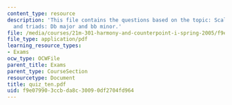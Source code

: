 ```yaml
---
content_type: resource
description: 'This file contains the questions based on the topic: Scales, intervals,
  and triads: Db major and bb minor.'
file: /media/courses/21m-301-harmony-and-counterpoint-i-spring-2005/f9e079903ccbda8c30090df2704fd964_quiz_ten.pdf
file_type: application/pdf
learning_resource_types:
- Exams
ocw_type: OCWFile
parent_title: Exams
parent_type: CourseSection
resourcetype: Document
title: quiz_ten.pdf
uid: f9e07990-3ccb-da8c-3009-0df2704fd964
---
```

